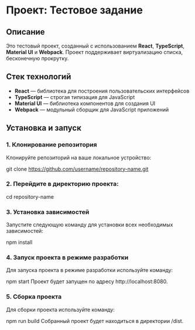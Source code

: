 # Проект: Тестовое задание

## Описание

Это тестовый проект, созданный с использованием **React**, **TypeScript**, **Material UI** и **Webpack**. Проект поддерживает виртуализацию списка, бесконечную прокрутку.

## Стек технологий

- **React** — библиотека для построения пользовательских интерфейсов
- **TypeScript** — строгая типизация для JavaScript
- **Material UI** — библиотека компонентов для создания UI
- **Webpack** — модульный сборщик для JavaScript приложений

## Установка и запуск

### 1. Клонирование репозитория

Клонируйте репозиторий на ваше локальное устройство:

git clone https://github.com/username/repository-name.git

### 2. Перейдите в директорию проекта:

cd repository-name

### 3. Установка зависимостей

Запустите следующую команду для установки всех необходимых зависимостей:

npm install

### 4. Запуск проекта в режиме разработки

Для запуска проекта в режиме разработки используйте команду:

npm start
Проект будет запущен по адресу http://localhost:8080.

### 5. Сборка проекта

Для сборки проекта используйте команду:

npm run build
Собранный проект будет находиться в директории /dist.
